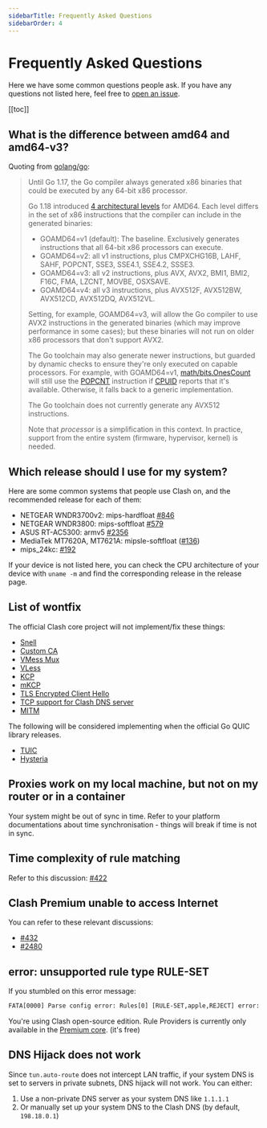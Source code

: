 ```yaml
---
sidebarTitle: Frequently Asked Questions
sidebarOrder: 4
---
```


# Frequently Asked Questions

Here we have some common questions people ask. If you have any questions not listed here, feel free to [open an issue](https://github.com/l552121229/clash-core-backup/issues/new/choose).

[[toc]]

## What is the difference between amd64 and amd64-v3?

Quoting from [golang/go](https://github.com/golang/go/wiki/MinimumRequirements#amd64):

> Until Go 1.17, the Go compiler always generated x86 binaries that could be executed by any 64-bit x86 processor.
> 
> Go 1.18 introduced [4 architectural levels](https://en.wikipedia.org/wiki/X86-64#Microarchitecture_levels) for AMD64.
> Each level differs in the set of x86 instructions that the compiler can include in the generated binaries:
> 
> * GOAMD64=v1 (default): The baseline. Exclusively generates instructions that all 64-bit x86 processors can execute.
> * GOAMD64=v2: all v1 instructions, plus CMPXCHG16B, LAHF, SAHF, POPCNT, SSE3, SSE4.1, SSE4.2, SSSE3.
> * GOAMD64=v3: all v2 instructions, plus AVX, AVX2, BMI1, BMI2, F16C, FMA, LZCNT, MOVBE, OSXSAVE.
> * GOAMD64=v4: all v3 instructions, plus AVX512F, AVX512BW, AVX512CD, AVX512DQ, AVX512VL.
> 
> Setting, for example, GOAMD64=v3, will allow the Go compiler to use AVX2 instructions in the generated binaries (which may improve performance in some cases); but these binaries will not run on older x86 processors that don't support AVX2.
> 
> The Go toolchain may also generate newer instructions, but guarded by dynamic checks to ensure they're only executed on capable processors. For example, with GOAMD64=v1, [math/bits.OnesCount](https://pkg.go.dev/math/bits#OnesCount) will still use the [POPCNT](https://www.felixcloutier.com/x86/popcnt) instruction if [CPUID](https://www.felixcloutier.com/x86/cpuid) reports that it's available. Otherwise, it falls back to a generic implementation.
> 
> The Go toolchain does not currently generate any AVX512 instructions.
> 
> Note that *processor* is a simplification in this context. In practice, support from the entire system (firmware, hypervisor, kernel) is needed.

## Which release should I use for my system?

Here are some common systems that people use Clash on, and the recommended release for each of them:

- NETGEAR WNDR3700v2: mips-hardfloat [#846](https://github.com/l552121229/clash-core-backup/issues/846)
- NETGEAR WNDR3800: mips-softfloat [#579](https://github.com/l552121229/clash-core-backup/issues/579)
- ASUS RT-AC5300: armv5 [#2356](https://github.com/l552121229/clash-core-backup/issues/2356)
- MediaTek MT7620A, MT7621A: mipsle-softfloat ([#136](https://github.com/l552121229/clash-core-backup/issues/136))
- mips_24kc: [#192](https://github.com/l552121229/clash-core-backup/issues/192)

If your device is not listed here, you can check the CPU architecture of your device with `uname -m` and find the corresponding release in the release page.

## List of wontfix

The official Clash core project will not implement/fix these things:

- [Snell](https://github.com/l552121229/clash-core-backup/issues/2466)
- [Custom CA](https://github.com/l552121229/clash-core-backup/issues/2333)
- [VMess Mux](https://github.com/l552121229/clash-core-backup/issues/450)
- [VLess](https://github.com/l552121229/clash-core-backup/issues/1185)
- [KCP](https://github.com/l552121229/clash-core-backup/issues/16)
- [mKCP](https://github.com/l552121229/clash-core-backup/issues/2308)
- [TLS Encrypted Client Hello](https://github.com/l552121229/clash-core-backup/issues/2295)
- [TCP support for Clash DNS server](https://github.com/l552121229/clash-core-backup/issues/368)
- [MITM](https://github.com/l552121229/clash-core-backup/issues/227#issuecomment-508693628)

The following will be considered implementing when the official Go QUIC library releases.

- [TUIC](https://github.com/l552121229/clash-core-backup/issues/2222)
- [Hysteria](https://github.com/l552121229/clash-core-backup/issues/1863)

## Proxies work on my local machine, but not on my router or in a container

Your system might be out of sync in time. Refer to your platform documentations about time synchronisation - things will break if time is not in sync.

## Time complexity of rule matching

Refer to this discussion: [#422](https://github.com/l552121229/clash-core-backup/issues/422)

## Clash Premium unable to access Internet

You can refer to these relevant discussions:

- [#432](https://github.com/l552121229/clash-core-backup/issues/432#issuecomment-571634905)
- [#2480](https://github.com/l552121229/clash-core-backup/issues/2480)

## error: unsupported rule type RULE-SET

If you stumbled on this error message:

```txt
FATA[0000] Parse config error: Rules[0] [RULE-SET,apple,REJECT] error: unsupported rule type RULE-SET
```

You're using Clash open-source edition. Rule Providers is currently only available in the [Premium core](https://github.com/l552121229/clash-core-backup/releases/tag/premium). (it's free)

## DNS Hijack does not work

Since `tun.auto-route` does not intercept LAN traffic, if your system DNS is set to servers in private subnets, DNS hijack will not work. You can either:

1. Use a non-private DNS server as your system DNS like `1.1.1.1`
2. Or manually set up your system DNS to the Clash DNS (by default, `198.18.0.1`)
